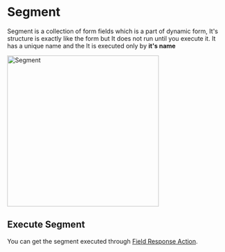 # Segment

Segment is a collection of form fields which is a part of dynamic form, It's structure is exactly like the form but It does not run until you execute it. It has a unique name and the It is executed only by **it's name**

<img src="/image/segment-01.png" width="350" height="350" alt="Segment">

## Execute Segment

You can get the segment executed through [Field Response Action](form-fields/field-response-action.html).